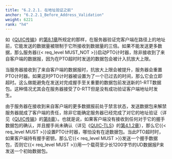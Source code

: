 ```yaml
---
title: "6.2.2.1. 在地址验证之前"
anchor: "6.2.2.1_Before_Address_Validation"
weight: 6221
rank: "h4"
---
```


如《[QUIC传输]()》的[第8.1章]()所规定的那样，在服务器验证完客户端在路径上的地址前，它能发送的数据量被限制于它所接收到数据量的三倍。如果不能发送更多数据，那么服务器{{< req_level MUST_NOT >}}启动PTO计时器，除非接收到了来自客户端的数据报，因为在PTO超时时发送的数据包会被计入抗放大上限。

当服务器接收到了来自客户端的数据报时，抗放大上限会被提升，服务器会重置PTO计时器。如果这时PTO计时器被设置为了一个已过去的时间，那么它会立即超时。这么做能避免在发送对完成握手至关重要的数据包前发送新的1-RTT数据包。这种情况尤其会在服务器接受了0-RTT但是没有成功验证客户端地址时发生。

由于服务器在接收到来自客户端的更多数据报前处于禁言状态，发送数据包来解禁服务器就成了客户端的责任，除非它能确定服务器已经完成了对它的地址验证（详见《[QUIC传输]()》的[第8章]()）。也就是说，如果客户端没有接收到任何对于它的握手数据包的确认，并且握手尚未确认（详见《[QUIC-TLS]()》的[第4.1.2章]()），那么它{{< req_level MUST >}}设置PTO计时器，哪怕没有在途数据包。当此PTO超时时，如果客户端持有握手密钥，那么它{{< req_level MUST >}}发送一个握手数据包，否则它{{< req_level MUST >}}用一个载荷至少长1200字节的UD数据报P来发送一个初始数据包。
